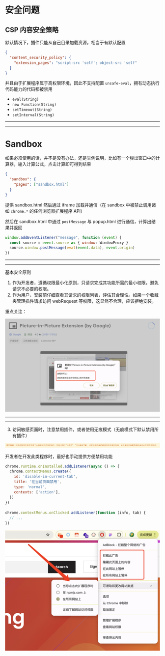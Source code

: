 # 安全问题

## CSP 内容安全策略

默认情况下，插件只能从自己目录加载资源，相当于有默认配置

```json
{
  "content_security_policy": {
    "extension_pages": "script-src 'self'; object-src 'self"
  }
}
```

并且由于扩展程序属于高权限环境，因此不支持配置 `unsafe-eval`，拥有动态执行代码能力的代码都被禁用

- `eval(String)`
- `new Function(String)`
- `setTimeout(String)`
- `setInterval(String)`

---
---

# Sandbox

如果必须使用的话，并不是没有办法，还是举例说明，比如有一个弹出窗口中的计算器，输入计算公式，点击计算即可得到结果

```json
{
  "sandbox": {
    "pages": ["sandbox.html"]
  }
}
```

提供 sandbox.html 然后通过 iframe 加载并通信（在 sandbox 中被禁止调用诸如 `chrome.*` 的任何浏览器扩展程序 API）

然后在 sandbox.html 中通过 `postMessage` 与 popup.html 进行通信，计算出结果并返回

```js
window.addEventListener("message", function (event) {
  const source = event.source as { window: WindowProxy }
  source.window.postMessage(eval(event.data), event.origin)
})
```

---
---

基本安全原则

1. 作为开发者，遵循权限最小化原则，只请求完成其功能所需的最小权限，避免请求不必要的权限。
2. 作为用户，安装前仔细查看其请求的权限列表，评估其合理性。如果一个收藏夹管理插件请求访问 webRequest 等权限，这显然不合理，应该拒绝安装。

重点关注：

<img class="max-h-72" src="../assets/permission.png" />

---
---

3. 访问敏感页面时，注意禁用插件，或者使用无痕模式（无痕模式下默认禁用所有插件）

<img class="max-h-72" src="../assets/warning.png" />

开发者在开发此类程序时，最好也手动提供方便禁用功能

<div class="flex items-start justify-between gap-8">

<div class="flex-1">

```js
chrome.runtime.onInstalled.addListener(async () => {
  chrome.contextMenus.create({
    id: 'disable-in-current-tab',
    title: '在当前页面禁用',
    type: 'normal',
    contexts: ['action'],
  })
})

chrome.contextMenus.onClicked.addListener(function (info, tab) {
  // ...
})
```

</div>

<div class="flex-1">
  <img class="max-h-72" src="../assets/warning-setting.png" />
</div>

</div>



